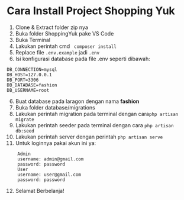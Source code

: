 # Cara Install Project Shopping Yuk
1. Clone  & Extract folder zip nya
2. Buka folder ShoppingYuk pake VS Code
3. Buka Terminal
4. Lakukan perintah cmd ``` composer install```
5. Replace file ```.env.example``` jadi ```.env```
6. Isi  konfigurasi database pada file .env seperti dibawah:
```
DB_CONNECTION=mysql
DB_HOST=127.0.0.1
DB_PORT=3306
DB_DATABASE=fashion
DB_USERNAME=root
```
6. Buat database pada laragon dengan nama <b>fashion</b>
7. Buka folder database/migrations
8. Lakukan perintah migration pada terminal dengan cara```php artisan migrate```
9. Lakukan perintah seeder pada terminal dengan cara ```php artisan db:seed```
10. Lakukan perintah server dengan perintah ```php artisan serve```
11. Untuk loginnya pakai akun ini ya:
```
    Admin
    username: admin@gmail.com
    password: password
    User
    username: user@gmail.com  
    password: password

```
12. Selamat Berbelanja!